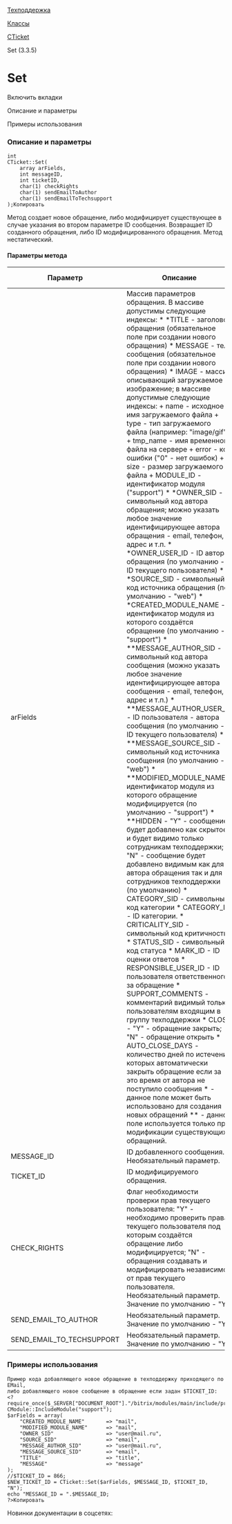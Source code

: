 [Техподдержка](/api_help/support/index.php)

[Классы](/api_help/support/classes/index.php)

[CTicket](/api_help/support/classes/cticket/index.php)

Set (3.3.5)

Set
===

Включить вкладки

Описание и параметры

Примеры использования

### Описание и параметры

```
int
CTicket::Set(
	array arFields,
	int messageID,
	int ticketID,
	char(1) checkRights
	char(1) sendEmailToAuthor
	char(1) sendEmailToTechsupport
);Копировать
```

Метод создает новое обращение, либо модифицирует существующее в случае указания во втором параметре ID сообщения. Возвращает ID созданного обращения, либо ID модифицированного обращения. Метод нестатический.

#### Параметры метода

| Параметр | Описание | С версии |
| --- | --- | --- |
| arFields | Массив параметров обращения. В массиве допустимы следующие индексы:  * \*TITLE - заголовок обращения (обязательное поле при создании нового обращения) * MESSAGE - тело сообщения (обязательное поле при создании нового обращения) * IMAGE - массив описывающий загружаемое изображение; в массиве допустимые следующие индексы:   + name - исходное имя загружаемого файла   + type - тип загружаемого файла (например: "image/gif")   + tmp\_name - имя временного файла на сервере   + error - код ошибки ("0" - нет ошибок)   + size - размер загружаемого файла   + MODULE\_ID - идентификатор модуля ("support") * \*OWNER\_SID - символьный код автора обращения; можно указать любое значение идентифицирующее автора обращения - email, телефон, адрес и т.п. * \*OWNER\_USER\_ID - ID автора обращения (по умолчанию - ID текущего пользователя) * \*SOURCE\_SID - символьный код источника обращения (по умолчанию - "web") * \*CREATED\_MODULE\_NAME - идентификатор модуля из которого создаётся обращение (по умолчанию - "support") * \*\*MESSAGE\_AUTHOR\_SID - символьный код автора сообщения (можно указать любое значение идентифицирующее автора сообщения - email, телефон, адрес и т.п.) * \*\*MESSAGE\_AUTHOR\_USER\_ID - ID пользователя - автора сообщения (по умолчанию - ID текущего пользователя) * \*\*MESSAGE\_SOURCE\_SID - символьный код источника сообщения (по умолчанию - "web") * \*\*MODIFIED\_MODULE\_NAME - идентификатор модуля из которого обращение модифицируется (по умолчанию - "support") * \*\*HIDDEN - "Y" - сообщение будет добавлено как скрытое и будет видимо только сотрудникам техподдержки; "N" - сообщение будет добавлено видимым как для автора обращения так и для сотрудников техподдержки (по умолчанию) * CATEGORY\_SID - символьный код категории * CATEGORY\_ID - ID категории. * CRITICALITY\_SID - символьный код критичности * STATUS\_SID - символьный код статуса * MARK\_ID - ID оценки ответов * RESPONSIBLE\_USER\_ID - ID пользователя ответственного за обращение * SUPPORT\_COMMENTS - комментарий видимый только пользователям входящим в группу техподдержки * CLOSE - "Y" - обращение закрыть; "N" - обращение открыть * AUTO\_CLOSE\_DAYS - количество дней по истечении которых автоматически закрыть обращение если за это время от автора не поступило сообщения  \* - данное поле может быть использовано для создания новых обращений   \*\* - данное поле используется только при модификации существующих обращений. |  |
| MESSAGE\_ID | ID добавленного сообщения. Необязательный параметр. |  |
| TICKET\_ID | ID модифицируемого обращения. |  |
| CHECK\_RIGHTS | Флаг необходимости проверки прав текущего пользователя: "Y" - необходимо проверить права текущего пользователя под которым создаётся обращение либо модифицируется; "N" - обращения создавать и модифицировать независимо от прав текущего пользователя. Необязательный параметр. Значение по умолчанию - "Y". |  |
| SEND\_EMAIL\_TO\_AUTHOR | Необязательный параметр. Значение по умолчанию - "Y". | 3.3.11 |
| SEND\_EMAIL\_TO\_TECHSUPPORT | Необязательный параметр. Значение по умолчанию - "Y". | 3.3.11 |

### Примеры использования

```
Пример кода добавляющего новое обращение в техподдержку приходящего по EMail,
либо добавляющего новое сообщение в обращение если задан $TICKET_ID:
<?
require_once($_SERVER["DOCUMENT_ROOT"]."/bitrix/modules/main/include/prolog_before.php");
CModule::IncludeModule("support");
$arFields = array(
	"CREATED_MODULE_NAME"       => "mail",
	"MODIFIED_MODULE_NAME"      => "mail",
	"OWNER_SID"                 => "user@mail.ru",
	"SOURCE_SID"                => "email",
	"MESSAGE_AUTHOR_SID"        => "user@mail.ru",
	"MESSAGE_SOURCE_SID"        => "email",
	"TITLE"                     => "title",
	"MESSAGE"                   => "message"
);
//$TICKET_ID = 866;
$NEW_TICKET_ID = CTicket::Set($arFields, $MESSAGE_ID, $TICKET_ID, "N");
echo "MESSAGE_ID = ".$MESSAGE_ID;
?>Копировать
```

Новинки документации в соцсетях:
